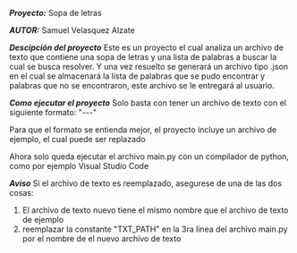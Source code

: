 ***Proyecto:***
Sopa de letras

***AUTOR:***
Samuel Velasquez Alzate

***Descipción del proyecto***
Este es un proyecto el cual analiza un archivo de texto que contiene una sopa de letras y una lista de palabras a buscar la cual se busca resolver.
Y una vez resuelto se generará un archivo tipo .json en el cual se almacenará la lista de palabras que se pudo encontrar y palabras que no se encontraron,
este archivo se le entregará al usuario.

***Como ejecutar el proyecto***
Solo basta con tener un archivo de texto con el siguiente formato:
<letras en mayusculas separadas por espacios>
"---"
<lista de palabras en mayusculas a buscar>

Para que el formato se entienda mejor, el proyecto incluye un archivo de ejemplo, el cual puede ser replazado

Ahora solo queda ejecutar el archivo main.py con un compilador de python, como por ejemplo Visual Studio Code

***Aviso***
Si el archivo de texto es reemplazado, asegurese de una de las dos cosas:
1) El archivo de texto nuevo tiene el mismo nombre que el archivo de texto de ejemplo
2) reemplazar la constante "TXT_PATH" en la 3ra linea del archivo main.py por el nombre de el nuevo archivo de texto
